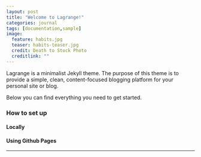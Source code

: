 ```yaml
---
layout: post
title: "Welcome to Lagrange!"
categories: journal
tags: [documentation,sample]
image:
  feature: habits.jpg
  teaser: habits-teaser.jpg
  credit: Death to Stock Photo
  creditlink: ""
---
```


Lagrange is a minimalist Jekyll theme. The purpose of this theme is to provide a simple, clean, content-focused blogging platform for your personal site or blog.

Below you can find everything you need to get started.

### How to set up

#### Locally

#### Using Github Pages

---
